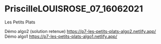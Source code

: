 # PriscilleLOUISROSE_07_16062021
Les Petits Plats 


Démo algo2 (solution retenue) https://p7-les-petits-plats-algo2.netlify.app/
Démo algo1 https://p7-les-petits-plats-algo1.netlify.app/
